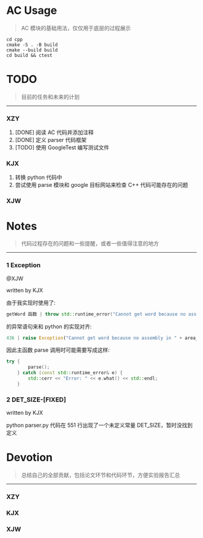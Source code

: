 # AC Usage
> AC 模块的基础用法，仅仅用于底层的过程展示
```shell
cd cpp
cmake -S . -B build
cmake --build build
cd build && ctest
```

# TODO
> 目前的任务和未来的计划
---

### XZY
1. [DONE] 阅读 AC 代码并添加注释
2. [DONE] 定义 parser 代码框架
3. [TODO] 使用 GoogleTest 编写测试文件
### KJX

1. 转换 python 代码中
2. 尝试使用 parse 模块和 google 目标网站来检查 C++ 代码可能存在的问题

### XJW



# Notes
> 代码过程存在的问题和一些提醒，或者一些值得注意的地方
---

### 1 Exception
@XJW

written by KJX

由于我实现时使用了:
```c++
getWord 函数 | throw std::runtime_error("Cannot get word because no assembly in " + area_name);
```
的异常语句来和 python 的实现对齐:
```py
436 | raise Exception("Cannot get word because no assembly in " + area_name)
```
因此主函数 parse 调用时可能需要写成这样:
```c++
try {
        parse();
    } catch (const std::runtime_error& e) {
        std::cerr << "Error: " << e.what() << std::endl;
    }
```

### 2 DET_SIZE-[FIXED]
written by KJX

python parser.py 代码在 551 行出现了一个未定义常量 DET_SIZE，暂时没找到定义

# Devotion
> 总结自己的全部贡献，包括论文环节和代码环节，方便实验报告汇总
---

### XZY

### KJX

### XJW

